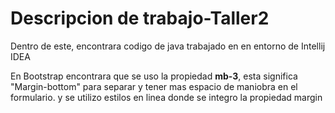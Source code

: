 # Descripcion de trabajo-Taller2

Dentro de este, encontrara codigo de java trabajado en en entorno de Intellij IDEA

En Bootstrap encontrara que se uso la propiedad **mb-3**, esta significa "Margin-bottom" para separar y tener mas espacio de maniobra en el formulario.
y se utilizo estilos en linea donde se integro la propiedad margin
